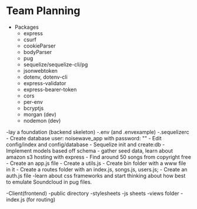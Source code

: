 # Team Planning

- Packages
  - express
  - csurf
  - cookieParser
  - bodyParser
  - pug
  - sequelize/sequelize-cli/pg
  - jsonwebtoken
  - dotenv, dotenv-cli
  - express-validator
  - express-bearer-token
  - cors
  - per-env
  - bcryptjs
  - morgan (dev)
  - nodemon (dev)



-lay a foundation (backend skeleton)
    -.env (and .envexample)
    -.sequelizerc
    - Create database user: noisewave_app with password: ""
    - Edit config/index and config/database
    - Sequelize init and create:db
    - Implement models based off schema
    - gather seed data, learn about amazon s3 hosting with express 
      - Find around 50 songs from copyright free
    - Create an app.js file
    - Create a utils.js
    - Create bin folder with a www file in it
    - Create a routes folder with an index.js, songs.js, users.js;
    - Create an auth.js file
    -learn about css frameworks and start thinking about how best to emulate Soundcloud in pug files. 


-Client(frontend)
  -public directory
    -stylesheets
    -js sheets
  -views folder
  -index.js (for routing)
